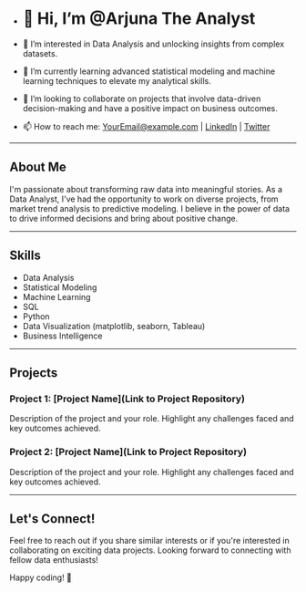 - # 👋 Hi, I’m @Arjuna The Analyst

- 👀 I’m interested in Data Analysis and unlocking insights from complex datasets.
- 🌱 I’m currently learning advanced statistical modeling and machine learning techniques to elevate my analytical skills.
- 💞️ I’m looking to collaborate on projects that involve data-driven decision-making and have a positive impact on business outcomes.
- 📫 How to reach me: [YourEmail@example.com](mailto:rathodarjun878@gmail.com.com) | [LinkedIn](www.linkedin.com/in/arjun-rathod-5b5b97184) | [Twitter](https://twitter.com/yourtwitter/)

---

## About Me

I'm passionate about transforming raw data into meaningful stories. As a Data Analyst, I've had the opportunity to work on diverse projects, from market trend analysis to predictive modeling. I believe in the power of data to drive informed decisions and bring about positive change.

---

## Skills

- Data Analysis
- Statistical Modeling
- Machine Learning
- SQL
- Python
- Data Visualization (matplotlib, seaborn, Tableau)
- Business Intelligence

---

## Projects

### Project 1: [Project Name](Link to Project Repository)
Description of the project and your role. Highlight any challenges faced and key outcomes achieved.

### Project 2: [Project Name](Link to Project Repository)
Description of the project and your role. Highlight any challenges faced and key outcomes achieved.

---

## Let's Connect!

Feel free to reach out if you share similar interests or if you're interested in collaborating on exciting data projects. Looking forward to connecting with fellow data enthusiasts!

Happy coding! 🚀


<!---
TheDataAnalystArjun/TheDataAnalystArjun is a ✨ special ✨ repository because its `README.md` (this file) appears on your GitHub profile.
You can click the Preview link to take a look at your changes.
--->
